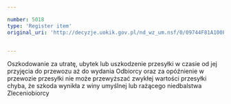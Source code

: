 ```yaml
---

number: 5018
type: 'Register item'
original_uri: 'http://decyzje.uokik.gov.pl/nd_wz_um.nsf/0/09744F81A100FB55C1257B9C00287192?OpenDocument'


---
```


Oszkodowanie za utratę, ubytek lub uszkodzenie przesyłki w czasie od jej przyjęcia do przewozu aż do wydania Odbiorcy oraz za opóźnienie w przewozie przesyłki nie może przewyższać zwykłej wartości przesyłki chyba, że szkoda wynikła z winy umyślnej lub rażącego niedbalstwa Zleceniobiorcy
